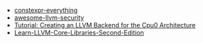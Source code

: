 - [constexpr-everything](https://github.com/trailofbits/constexpr-everything)
- [awesome-llvm-security](https://github.com/gmh5225/awesome-llvm-security)
- [Tutorial: Creating an LLVM Backend for the Cpu0 Architecture](https://jonathan2251.github.io/lbd/)
- [Learn-LLVM-Core-Libraries-Second-Edition](https://github.com/PacktPublishing/Learn-LLVM-Core-Libraries-Second-Edition)

